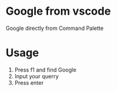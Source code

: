 # Google from vscode
Google directly from Command Palette

# Usage
1. Press f1 and find Google
2. Input your querry
3. Press enter
